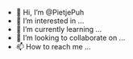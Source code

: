 - 👋 Hi, I’m @PietjePuh
- 👀 I’m interested in ...
- 🌱 I’m currently learning ...
- 💞️ I’m looking to collaborate on ...
- 📫 How to reach me ...

<!---
PietjePuh/PietjePuh is a ✨ special ✨ repository because its `README.md` (this file) appears on your GitHub profile.
You can click the Preview link to take a look at your changes.
--->

